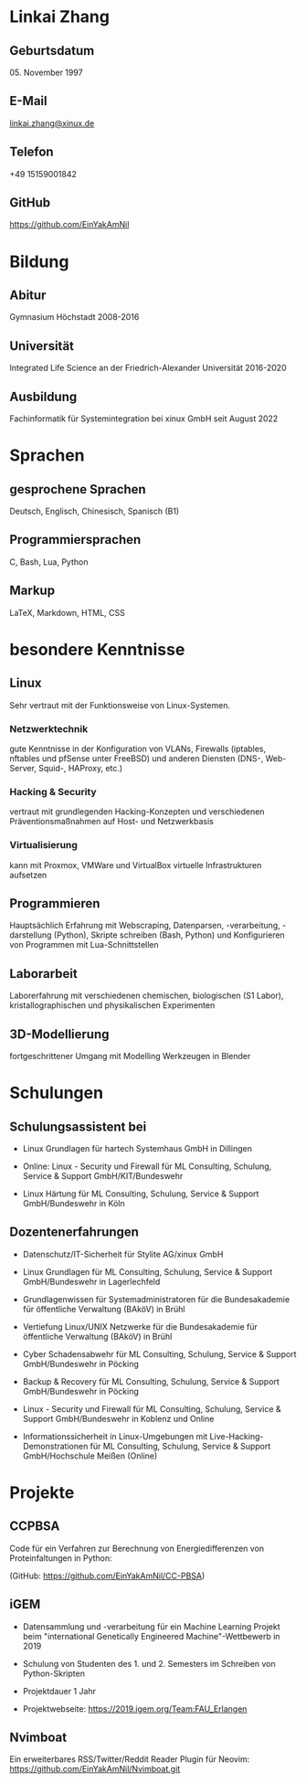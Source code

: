 # Linkai Zhang

## Geburtsdatum

05\. November 1997

## E-Mail

[linkai.zhang@xinux.de](linkai.zhang@xinux.de)

## Telefon

+49 15159001842

## GitHub

<https://github.com/EinYakAmNil>

# Bildung

## Abitur

Gymnasium Höchstadt 2008-2016

## Universität

Integrated Life Science an der Friedrich-Alexander Universität 2016-2020

## Ausbildung

Fachinformatik für Systemintegration bei xinux GmbH seit August 2022

# Sprachen

## gesprochene Sprachen

Deutsch, Englisch, Chinesisch, Spanisch (B1)

## Programmiersprachen

C, Bash, Lua, Python

## Markup

LaTeX, Markdown, HTML, CSS

# besondere Kenntnisse

## Linux

Sehr vertraut mit der Funktionsweise von Linux-Systemen.

### Netzwerktechnik

gute Kenntnisse in der Konfiguration von VLANs, Firewalls (iptables,
nftables und pfSense unter FreeBSD) und anderen Diensten (DNS-,
Web-Server, Squid-, HAProxy, etc.)

### Hacking & Security

vertraut mit grundlegenden Hacking-Konzepten und verschiedenen
Präventionsmaßnahmen auf Host- und Netzwerkbasis

### Virtualisierung

kann mit Proxmox, VMWare und VirtualBox virtuelle Infrastrukturen
aufsetzen

## Programmieren

Hauptsächlich Erfahrung mit Webscraping, Datenparsen, -verarbeitung,
-darstellung (Python), Skripte schreiben (Bash, Python) und
Konfigurieren von Programmen mit Lua-Schnittstellen

## Laborarbeit

Laborerfahrung mit verschiedenen chemischen, biologischen (S1 Labor),
kristallographischen und physikalischen Experimenten

## 3D-Modellierung

fortgeschrittener Umgang mit Modelling Werkzeugen in Blender

# Schulungen

## Schulungsassistent bei

- Linux Grundlagen für hartech Systemhaus GmbH in Dillingen

- Online: Linux - Security und Firewall für ML Consulting, Schulung,
  Service & Support GmbH/KIT/Bundeswehr

- Linux Härtung für ML Consulting, Schulung, Service & Support
  GmbH/Bundeswehr in Köln

## Dozentenerfahrungen

- Datenschutz/IT-Sicherheit für Stylite AG/xinux GmbH

- Linux Grundlagen für ML Consulting, Schulung, Service & Support
  GmbH/Bundeswehr in Lagerlechfeld

- Grundlagenwissen für Systemadministratoren für die Bundesakademie für
  öffentliche Verwaltung (BAköV) in Brühl

- Vertiefung Linux/UNIX Netzwerke für die Bundesakademie für öffentliche
  Verwaltung (BAköV) in Brühl

- Cyber Schadensabwehr für ML Consulting, Schulung, Service & Support
  GmbH/Bundeswehr in Pöcking

- Backup & Recovery für ML Consulting, Schulung, Service & Support
  GmbH/Bundeswehr in Pöcking

- Linux - Security und Firewall für ML Consulting, Schulung, Service &
  Support GmbH/Bundeswehr in Koblenz und Online

- Informationssicherheit in Linux-Umgebungen mit
  Live-Hacking-Demonstrationen für ML Consulting, Schulung, Service &
  Support GmbH/Hochschule Meißen (Online)

# Projekte

## CCPBSA

Code für ein Verfahren zur Berechnung von Energiedifferenzen von
Proteinfaltungen in Python:

(GitHub: <https://github.com/EinYakAmNil/CC-PBSA>)

## iGEM

- Datensammlung und -verarbeitung für ein Machine Learning Projekt beim
  "international Genetically Engineered Machine"-Wettbewerb in 2019

- Schulung von Studenten des 1. und 2. Semesters im Schreiben von
  Python-Skripten

- Projektdauer 1 Jahr

- Projektwebseite: <https://2019.igem.org/Team:FAU_Erlangen>

## Nvimboat

Ein erweiterbares RSS/Twitter/Reddit Reader Plugin für Neovim:
<https://github.com/EinYakAmNil/Nvimboat.git>
